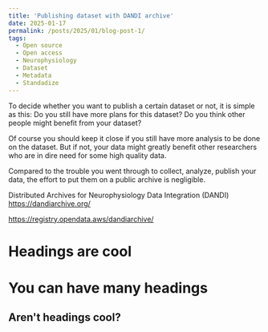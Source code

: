 ```yaml
---
title: 'Publishing dataset with DANDI archive'
date: 2025-01-17
permalink: /posts/2025/01/blog-post-1/
tags:
  - Open source
  - Open access
  - Neurophysiology
  - Dataset
  - Metadata
  - Standadize
---
```


To decide whether you want to publish a certain dataset or not, it is simple as this: Do you still have more plans for this dataset?
Do you think other people might benefit from your dataset?

Of course you should keep it close if you still have more analysis to be done on the dataset. But if not, your data might greatly benefit other researchers who are in dire need for some high quality data. 

Compared to the trouble you went through to collect, analyze, publish your data, the effort to put them on a public archive is negligible. 

Distributed Archives for Neurophysiology Data Integration (DANDI)
https://dandiarchive.org/

https://registry.opendata.aws/dandiarchive/

Headings are cool
======

You can have many headings
======

Aren't headings cool?
------